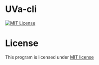 # UVa-cli
[![MIT License](http://img.shields.io/badge/license-MIT-brightgreen.svg)](http://opensource.org/licenses/MIT)

# License
This program is licensed under [MIT license](http://opensource.org/licenses/MIT)
